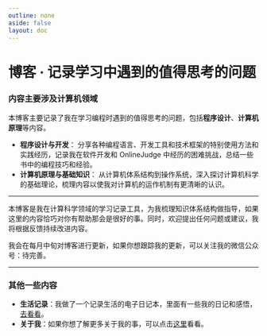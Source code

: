 ```yaml
---
outline: none
aside: false
layout: doc
---
```


# 博客 · 记录学习中遇到的值得思考的问题

### 内容主要涉及计算机领域

本博客主要记录了我在学习编程时遇到的值得思考的问题，包括**程序设计**、**计算机原理**等内容。

- **程序设计与开发**： 分享各种编程语言、开发工具和技术框架的特别使用方法和实践经历，记录我在软件开发和 OnlineJudge 中经历的困难挑战，总结一些书中的编程技巧和经验。
- **计算机原理与基础知识**： 从计算机体系结构到操作系统，深入探讨计算机科学的基础理论，梳理内容以使我对计算机的运作机制有更清晰的认识。

---

本博客是我在计算科学领域的学习记录工具，为我梳理知识体系结构做指导，如果这里的内容恰巧对你有帮助那会是很好的事。同时，欢迎提出任何问题或建议，我将根据反馈持续改进内容。

我会在每月中旬对博客进行更新，如果你想跟踪我的更新，可以关注我的微信公众号：待完善。

---

### 其他一些内容

- **生活记录**：我做了一个记录生活的电子日记本，里面有一些我的日记和感悟，[去看看](https://zjh.asia/life)。
- **关于我**：如果你想了解更多关于我的事，可以点击[这里](https://zjh.asia/aboutme)看看。
